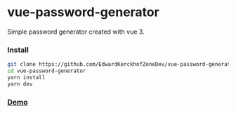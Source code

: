 # vue-password-generator

Simple password generator created with vue 3.

### Install

```bash
git clone https://github.com/EdwardKerckhofZoneDev/vue-password-generator.git
cd vue-password-generator
yarn install
yarn dev
```

### [Demo](https://passwordgen.zonedev.be/ 'Password generator demo')
